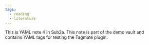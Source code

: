 ```yaml
---
tags:
  - reading
  - literature
---
```

This is YAML note 4 in Sub2a. This note is part of the demo vault and contains YAML tags for testing the Tagmate plugin.
